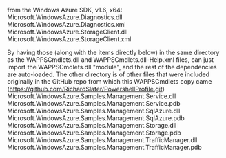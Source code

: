 from the Windows Azure SDK, v1.6, x64:
Microsoft.WindowsAzure.Diagnostics.dll
Microsoft.WindowsAzure.Diagnostics.xml
Microsoft.WindowsAzure.StorageClient.dll
Microsoft.WindowsAzure.StorageClient.xml


By having those (along with the items directly below) in the same directory as the WAPPSCmdlets.dll and WAPPSCmdlets.dll-Help.xml files, can just import the WAPPSCmdlets.dll "module", and the rest of the dependencies are auto-loaded.  The other directory is of other files that were included originally in the GitHub repo from which this WAPPSCmdlets copy came (https://github.com/RichardSlater/PowershellProfile.git)
Microsoft.WindowsAzure.Samples.Management.Service.dll
Microsoft.WindowsAzure.Samples.Management.Service.pdb
Microsoft.WindowsAzure.Samples.Management.SqlAzure.dll
Microsoft.WindowsAzure.Samples.Management.SqlAzure.pdb
Microsoft.WindowsAzure.Samples.Management.Storage.dll
Microsoft.WindowsAzure.Samples.Management.Storage.pdb
Microsoft.WindowsAzure.Samples.Management.TrafficManager.dll
Microsoft.WindowsAzure.Samples.Management.TrafficManager.pdb